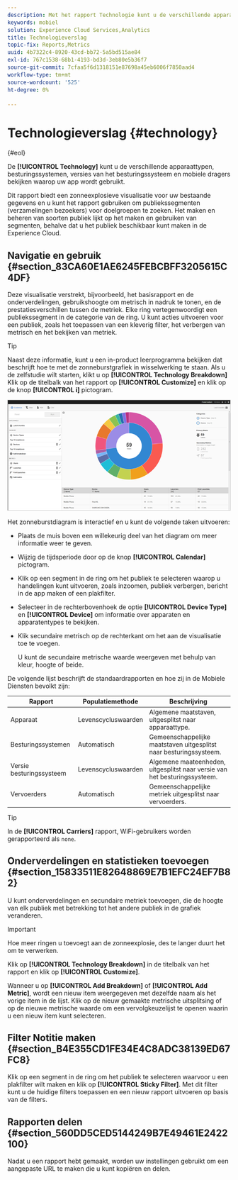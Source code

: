 ```yaml
---
description: Met het rapport Technologie kunt u de verschillende apparaattypen, besturingssystemen, versies van besturingssystemen en mobiele providers bekijken waarop uw app wordt gebruikt.
keywords: mobiel
solution: Experience Cloud Services,Analytics
title: Technologieverslag
topic-fix: Reports,Metrics
uuid: 4b7322c4-8920-43cd-bb72-5a5bd515ae84
exl-id: 767c1538-68b1-4193-bd3d-3eb80e5b36f7
source-git-commit: 7cfaa5f6d1318151e87698a45eb6006f7850aad4
workflow-type: tm+mt
source-wordcount: '525'
ht-degree: 0%

---
```


# Technologieverslag {#technology}

{#eol}

De **[!UICONTROL Technology]** kunt u de verschillende apparaattypen, besturingssystemen, versies van het besturingssysteem en mobiele dragers bekijken waarop uw app wordt gebruikt.

Dit rapport biedt een zonneexplosieve visualisatie voor uw bestaande gegevens en u kunt het rapport gebruiken om publiekssegmenten (verzamelingen bezoekers) voor doelgroepen te zoeken. Het maken en beheren van soorten publiek lijkt op het maken en gebruiken van segmenten, behalve dat u het publiek beschikbaar kunt maken in de Experience Cloud.

## Navigatie en gebruik {#section_83CA60E1AE6245FEBCBFF3205615C4DF}

Deze visualisatie verstrekt, bijvoorbeeld, het basisrapport en de onderverdelingen, gebruikshoogte om metrisch in nadruk te tonen, en de prestatiesverschillen tussen de metriek. Elke ring vertegenwoordigt een publiekssegment in de categorie van de ring. U kunt acties uitvoeren voor een publiek, zoals het toepassen van een kleverig filter, het verbergen van metrisch en het bekijken van metriek.

>[!TIP]
>
>Naast deze informatie, kunt u een in-product leerprogramma bekijken dat beschrijft hoe te met de zonneburstgrafiek in wisselwerking te staan. Als u de zelfstudie wilt starten, klikt u op **[!UICONTROL Technology Breakdown]** Klik op de titelbalk van het rapport op **[!UICONTROL Customize]** en klik op de knop **[!UICONTROL i]** pictogram.

![](assets/report_technology.png)

Het zonneburstdiagram is interactief en u kunt de volgende taken uitvoeren:

* Plaats de muis boven een willekeurig deel van het diagram om meer informatie weer te geven.
* Wijzig de tijdsperiode door op de knop **[!UICONTROL Calendar]** pictogram.
* Klik op een segment in de ring om het publiek te selecteren waarop u handelingen kunt uitvoeren, zoals inzoomen, publiek verbergen, bericht in de app maken of een plakfilter.
* Selecteer in de rechterbovenhoek de optie **[!UICONTROL Device Type]** en **[!UICONTROL Device]** om informatie over apparaten en apparatentypes te bekijken.

* Klik secundaire metrisch op de rechterkant om het aan de visualisatie toe te voegen.

   U kunt de secundaire metrische waarde weergeven met behulp van kleur, hoogte of beide.

De volgende lijst beschrijft de standaardrapporten en hoe zij in de Mobiele Diensten bevolkt zijn:

| Rapport | Populatiemethode | Beschrijving |
|--- |--- |--- |
| Apparaat | Levenscycluswaarden | Algemene maatstaven, uitgesplitst naar apparaattype. |
| Besturingssystemen | Automatisch | Gemeenschappelijke maatstaven uitgesplitst naar besturingssysteem. |
| Versie besturingssysteem | Levenscycluswaarden | Algemene maateenheden, uitgesplitst naar versie van het besturingssysteem. |
| Vervoerders | Automatisch | Gemeenschappelijke metriek uitgesplitst naar vervoerders. |

>[!TIP]
>
>In de **[!UICONTROL Carriers]** rapport, WiFi-gebruikers worden gerapporteerd als `none`.


## Onderverdelingen en statistieken toevoegen {#section_15833511E82648869E7B1EFC24EF7B82}

U kunt onderverdelingen en secundaire metriek toevoegen, die de hoogte van elk publiek met betrekking tot het andere publiek in de grafiek veranderen.

>[!IMPORTANT]
>
>Hoe meer ringen u toevoegt aan de zonneexplosie, des te langer duurt het om te verwerken.

Klik op **[!UICONTROL Technology Breakdown]** in de titelbalk van het rapport en klik op **[!UICONTROL Customize]**.

Wanneer u op **[!UICONTROL Add Breakdown]** of **[!UICONTROL Add Metric]**, wordt een nieuw item weergegeven met dezelfde naam als het vorige item in de lijst. Klik op de nieuw gemaakte metrische uitsplitsing of op de nieuwe metrische waarde om een vervolgkeuzelijst te openen waarin u een nieuw item kunt selecteren.

## Filter Notitie maken {#section_B4E355CD1FE34E4C8ADC38139ED67FC8}

Klik op een segment in de ring om het publiek te selecteren waarvoor u een plakfilter wilt maken en klik op **[!UICONTROL Sticky Filter]**. Met dit filter kunt u de huidige filters toepassen en een nieuw rapport uitvoeren op basis van de filters.

## Rapporten delen {#section_560DD5CED5144249B7E49461E2422100}

Nadat u een rapport hebt gemaakt, worden uw instellingen gebruikt om een aangepaste URL te maken die u kunt kopiëren en delen.
